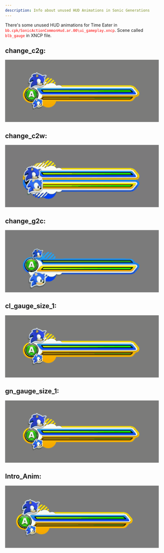 ```yaml
---
description: Info about unused HUD Animations in Sonic Generations
---
```

There's some unused HUD animations for Time Eater in <code style="color:red;">bb.cpk/SonicActionCommonHud.ar.00\ui_gameplay.xncp</code>.
Scene called <code style="color:red;">blb_gauge</code> in XNCP file.
## change_c2g:
![change_c2g](assets/blb_hudanims/change_c2g.gif)
## change_c2w:
![change_c2w](assets/blb_hudanims/change_c2w.gif)
## change_g2c:
![change_g2c](assets/blb_hudanims/change_g2c.gif)
## cl_gauge_size_1:
![cl_gauge_size_1](assets/blb_hudanims/cl_gauge_size_1.gif)
## gn_gauge_size_1:
![gn_gauge_size_1](assets/blb_hudanims/gn_gauge_size_1.gif)
## Intro_Anim:
![Intro_Anim](assets/blb_hudanims/intro_anim.gif)
